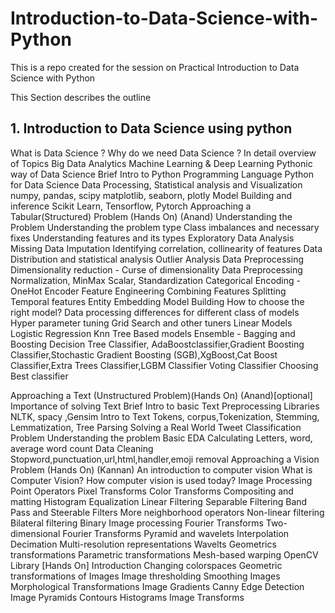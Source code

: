 # Introduction-to-Data-Science-with-Python
This is a repo created for the session on Practical Introduction to Data Science with Python

This Section describes the outline

## 1. **Introduction to Data Science using python**
What is Data Science ?
Why do we need Data Science ?
In detail overview of Topics
Big Data Analytics
Machine Learning & Deep Learning
Pythonic way of Data Science
Brief Intro to Python Programming Language
Python for Data Science
Data Processing, Statistical analysis and Visualization
numpy, pandas, scipy
matplotlib, seaborn, plotly
Model Building and inference
Scikit Learn, Tensorflow, Pytorch
Approaching a Tabular(Structured) Problem (Hands On) (Anand)
Understanding the Problem
Understanding the problem type
Class imbalances and necessary fixes
Understanding features and its types
Exploratory Data Analysis
Missing Data Imputation
Identifying correlation, collinearity of features
Data Distribution and statistical analysis 
Outlier Analysis
Data Preprocessing
Dimensionality reduction - Curse of dimensionality
Data Preprocessing
Normalization, MinMax Scalar, Standardization
Categorical Encoding - OneHot Encoder
Feature Engineering
Combining Features
Splitting Temporal features
Entity Embedding
Model Building
How to choose the right model?
Data processing differences for different class of models
Hyper parameter tuning
Grid Search and other tuners
Linear Models
Logistic Regression
Knn
Tree Based models
Ensemble - Bagging and Boosting
Decision Tree Classifier, AdaBoostclassifier,Gradient Boosting Classifier,Stochastic Gradient Boosting (SGB),XgBoost,Cat Boost Classifier,Extra Trees Classifier,LGBM Classifier
Voting Classifier
Choosing Best classifier


Approaching a Text (Unstructured Problem)(Hands On) (Anand)[optional]
Importance of solving Text
Brief Intro to basic Text Preprocessing Libraries
NLTK, spacy	,Gensim
Intro to Text 
Tokens, corpus,Tokenization, Stemming, Lemmatization, Tree Parsing
Solving a Real World Tweet Classification Problem
Understanding the problem
Basic EDA
Calculating Letters, word, average word count
Data Cleaning
Stopword,punctuation,url,html,handler,emoji removal
Approaching a Vision Problem (Hands On) (Kannan)
An introduction to computer vision
What is Computer Vision?
How computer vision is used today?
Image Processing
Point Operators
Pixel Transforms
Color Transforms
Compositing and matting
Histogram Equalization
Linear Filtering
Separable Filtering
Band Pass and Steerable Filters
More neighborhood operators
Non-linear filtering
Bilateral filtering
Binary Image processing
Fourier Transforms
Two-dimensional Fourier Transforms
Pyramid and wavelets
Interpolation
Decimation
Multi-resolution representations
Wavelts
Geometrics transformations
Parametric transformations
Mesh-based warping
OpenCV Library [Hands On]
Introduction
Changing colorspaces
Geometric transformations of Images
Image thresholding
Smoothing Images 
Morphological Transformations
Image Gradients
Canny Edge Detection
Image Pyramids
Contours 
Histograms
Image Transforms
	





